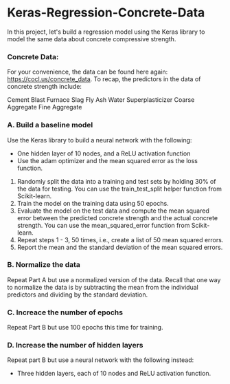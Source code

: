 # Keras-Regression-Concrete-Data

In this project, let's build a regression model using the Keras library to model the same data about concrete compressive strength.

### Concrete Data:

For your convenience, the data can be found here again: https://cocl.us/concrete_data. To recap, the predictors in the data of concrete strength include:

  Cement
  Blast Furnace Slag
  Fly Ash
  Water
  Superplasticizer
  Coarse Aggregate
  Fine Aggregate

### A. Build a baseline model

Use the Keras library to build a neural network with the following:
- One hidden layer of 10 nodes, and a ReLU activation function
- Use the adam optimizer and the mean squared error as the loss function.
1. Randomly split the data into a training and test sets by holding 30% of the data for testing. You can use the train_test_split helper function from Scikit-learn.
2. Train the model on the training data using 50 epochs.
3. Evaluate the model on the test data and compute the mean squared error between the predicted concrete strength and the actual concrete strength. You can use the mean_squared_error function from Scikit-learn.
4. Repeat steps 1 - 3, 50 times, i.e., create a list of 50 mean squared errors.
5. Report the mean and the standard deviation of the mean squared errors.

### B. Normalize the data

Repeat Part A but use a normalized version of the data. Recall that one way to normalize the data is by subtracting the mean from the individual predictors and dividing by the standard deviation.

### C. Increace the number of epochs

Repeat Part B but use 100 epochs this time for training.

### D. Increase the number of hidden layers 

Repeat part B but use a neural network with the following instead:
- Three hidden layers, each of 10 nodes and ReLU activation function.



